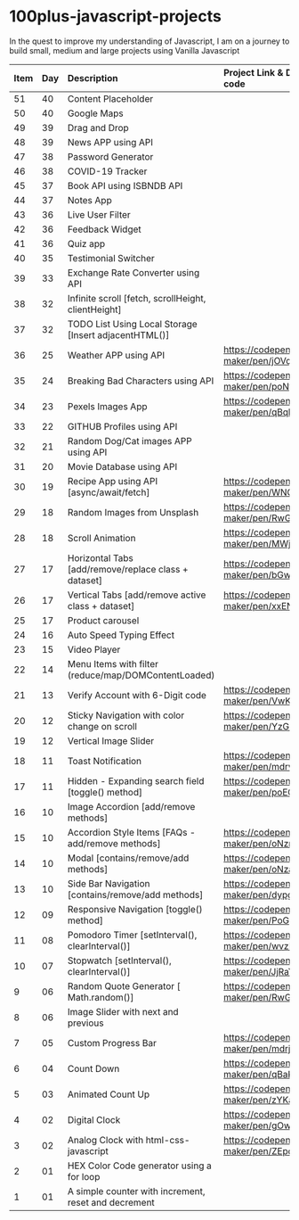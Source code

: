 # 100plus-javascript-projects

In the quest to improve my understanding of Javascript, I am on a journey to build small, medium and large projects using Vanilla Javascript

| Item | Day | Description                                           | Project Link & Demo code                |
| ---- | :-- | :---------------------------------------------------- | :-------------------------------------- |
| 51   | 40  | Content Placeholder                                   |                                         |
| 50   | 40  | Google Maps                                           |                                         |
| 49   | 39  | Drag and Drop                                         |                                         |
| 48   | 39  | News APP using API                                    |                                         |
| 47   | 38  | Password Generator                                    |                                         |
| 46   | 38  | COVID-19 Tracker                                      |                                         |
| 45   | 37  | Book API using ISBNDB API                             |                                         |
| 44   | 37  | Notes App                                             |                                         |
| 43   | 36  | Live User Filter                                      |                                         |
| 42   | 36  | Feedback Widget                                       |                                         |
| 41   | 36  | Quiz app                                              |                                         |
| 40   | 35  | Testimonial Switcher                                  |                                         |
| 39   | 33  | Exchange Rate Converter using API                     |                                         |
| 38   | 32  | Infinite scroll [fetch, scrollHeight, clientHeight]   |                                         |
| 37   | 32  | TODO List Using Local Storage [Insert adjacentHTML()] |                                         |
| 36   | 25  | Weather APP using API                                 | https://codepen.io/gs-maker/pen/jOVqbey |
| 35   | 24  | Breaking Bad Characters using API                     | https://codepen.io/gs-maker/pen/poNyPxz |
| 34   | 23  | Pexels Images App                                     | https://codepen.io/gs-maker/pen/qBqbXGN |
| 33   | 22  | GITHUB Profiles using API                             |                                         |
| 32   | 21  | Random Dog/Cat images APP using API                   |                                         |
| 31   | 20  | Movie Database using API                              |                                         |
| 30   | 19  | Recipe App using API [async/await/fetch]              | https://codepen.io/gs-maker/pen/WNGVxBb |
| 29   | 18  | Random Images from Unsplash                           | https://codepen.io/gs-maker/pen/RwGzRWy |
| 28   | 18  | Scroll Animation                                      | https://codepen.io/gs-maker/pen/MWjMeKw |
| 27   | 17  | Horizontal Tabs [add/remove/replace class + dataset]  | https://codepen.io/gs-maker/pen/bGwymox |
| 26   | 17  | Vertical Tabs [add/remove active class + dataset]     | https://codepen.io/gs-maker/pen/xxENarM |
| 25   | 17  | Product carousel                                      |                                         |
| 24   | 16  | Auto Speed Typing Effect                              |                                         |
| 23   | 15  | Video Player                                          |                                         |
| 22   | 14  | Menu Items with filter (reduce/map/DOMContentLoaded)  |                                         |
| 21   | 13  | Verify Account with 6-Digit code                      | https://codepen.io/gs-maker/pen/VwKgdNR |
| 20   | 12  | Sticky Navigation with color change on scroll         | https://codepen.io/gs-maker/pen/YzGBeeR |
| 19   | 12  | Vertical Image Slider                                 |                                         |
| 18   | 11  | Toast Notification                                    | https://codepen.io/gs-maker/pen/mdrvXBv |
| 17   | 11  | Hidden - Expanding search field [toggle() method]     | https://codepen.io/gs-maker/pen/poEGarb |
| 16   | 10  | Image Accordion [add/remove methods]                  |                                         |
| 15   | 10  | Accordion Style Items [FAQs - add/remove methods]     | https://codepen.io/gs-maker/pen/oNzmEXp |
| 14   | 10  | Modal [contains/remove/add methods]                   | https://codepen.io/gs-maker/pen/oNzaVaW |
| 13   | 10  | Side Bar Navigation [contains/remove/add methods]     | https://codepen.io/gs-maker/pen/dypgQXp |
| 12   | 09  | Responsive Navigation [toggle() method]               | https://codepen.io/gs-maker/pen/PoGyKPV |
| 11   | 08  | Pomodoro Timer [setInterval(), clearInterval()]       | https://codepen.io/gs-maker/pen/wvzEQVL |
| 10   | 07  | Stopwatch [setInterval(), clearInterval()]            | https://codepen.io/gs-maker/pen/JjRaYzM |
| 9    | 06  | Random Quote Generator [ Math.random()]               | https://codepen.io/gs-maker/pen/RwGBvOL |
| 8    | 06  | Image Slider with next and previous                   |                                         |
| 7    | 05  | Custom Progress Bar                                   | https://codepen.io/gs-maker/pen/mdrjMJZ |
| 6    | 04  | Count Down                                            | https://codepen.io/gs-maker/pen/qBaKJrZ |
| 5    | 03  | Animated Count Up                                     | https://codepen.io/gs-maker/pen/zYKaKmX |
| 4    | 02  | Digital Clock                                         | https://codepen.io/gs-maker/pen/gOwzjWN |
| 3    | 02  | Analog Clock with html-css-javascript                 | https://codepen.io/gs-maker/pen/ZEpoBJG |
| 2    | 01  | HEX Color Code generator using a for loop             |                                         |
| 1    | 01  | A simple counter with increment, reset and decrement  |                                         |

